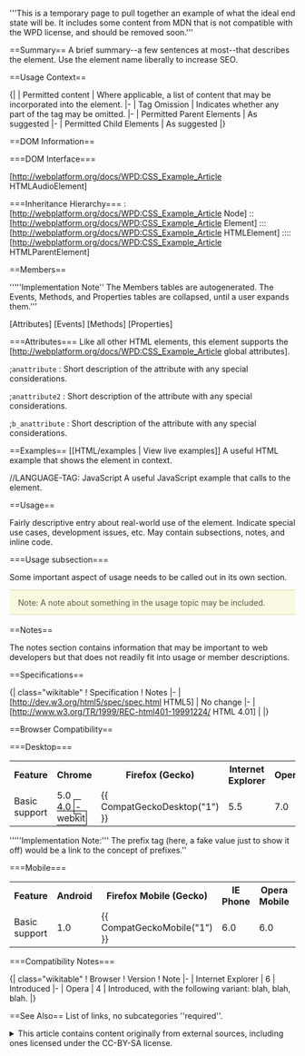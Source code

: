 '''This is a temporary page to pull together an example of what the ideal end state will be. It includes some content from MDN that is not compatible with the WPD license, and should be removed soon.'''

==Summary==
A brief summary--a few sentences at most--that describes the element. Use the element name liberally to increase SEO. 

==Usage Context==

{|
| Permitted content
| Where applicable, a list of content that may be incorporated into the element.
|-
| Tag Omission
| Indicates whether any part of the tag may be omitted.
|-
| Permitted Parent Elements
| As suggested
|-
| Permitted Child Elements
| As suggested
|}

==DOM Information==

===DOM Interface===

[http://webplatform.org/docs/WPD:CSS_Example_Article HTMLAudioElement]

===Inheritance Hierarchy===
:[http://webplatform.org/docs/WPD:CSS_Example_Article Node]
::[http://webplatform.org/docs/WPD:CSS_Example_Article Element]
:::[http://webplatform.org/docs/WPD:CSS_Example_Article HTMLElement]
::::[http://webplatform.org/docs/WPD:CSS_Example_Article HTMLParentElement]

==Members==

'''''Implementation Note'' The Members tables are autogenerated. The Events, Methods, and Properties tables are collapsed, until a user expands them.'''

[Attributes]
[Events]
[Methods]
[Properties]

===Attributes===
Like all other HTML elements, this element supports the [http://webplatform.org/docs/WPD:CSS_Example_Article global attributes].

;<code>anattribute</code>
: Short description of the attribute with any special considerations.  

;<code>anattribute2</code>
: Short description of the attribute with any special considerations.

;<code>b_anattribute</code>
: Short description of the attribute with any special considerations.


==Examples==
[[HTML/examples | View live examples]]
<syntaxhighlight>
A useful HTML example that shows the element in context.
</syntaxhighlight>

<syntaxhighlight>
//LANGUAGE-TAG: JavaScript
A useful JavaScript example that calls to the element.
</syntaxhighlight>

==Usage==

Fairly descriptive entry about real-world use of the element. Indicate special use cases, development issues, etc. May contain subsections, notes, and inline code.

===Usage subsection===

Some important aspect of usage needs to be called out in its own section.

<div style="background: none repeat scroll 0 0 #FAF9E2;
    border-color: #DDDAAA;
    border-style: solid;
    border-width: 1px 0;
    color: #5D5636;
    line-height: 1.5em;
    margin-bottom: 1.286em;
    padding: 0.75em 15px;">
Note: A note about something in the usage topic may be included.
</div>

==Notes==

The notes section contains information that may be important to web developers but that does not readily fit into usage or member descriptions.

==Specifications==


{| class="wikitable"
! Specification
! Notes
|-
| [http://dev.w3.org/html5/spec/spec.html HTML5]
| No change
|-
| [http://www.w3.org/TR/1999/REC-html401-19991224/ HTML 4.01]
|
|}

==Browser Compatibility==

===Desktop===
<div id="compat-desktop">
  <table class="compat-table">
       <tr>
        <th>Feature</th>
        <th>Chrome</th>
        <th>Firefox (Gecko)</th>
        <th>Internet Explorer</th>
        <th>Opera</th>
        <th>Safari</th>
      </tr>
      <tr>
        <td>Basic support</td>
        <td>5.0<br/>4.0 <span style='border:1px solid black; padding:2px'>-webkit</span></td>
        <td>{{ CompatGeckoDesktop("1") }}</td>
        <td>5.5</td>
        <td>7.0</td>
        <td>1.0</td>
      </tr>
  </table>
</div>

'''''Implementation Note:''' The prefix tag (here, a fake value just to show it off) would be a link to the concept of prefixes.''

===Mobile===
<div id="compat-mobile">
  <table class="compat-table">
      <tr>
        <th>Feature</th>
        <th>Android</th>
        <th>Firefox Mobile (Gecko)</th>
        <th>IE Phone</th>
        <th>Opera Mobile</th>
        <th>Safari Mobile</th>
      </tr>
      <tr>
        <td>Basic support</td>
        <td>1.0</td>
        <td>{{ CompatGeckoMobile("1") }}</td>
        <td>6.0</td>
        <td>6.0</td>
        <td>1.0</td>
      </tr>
  </table>
</div>


===Compatibility Notes===

{| class="wikitable"
! Browser
! Version
! Note
|-
| Internet Explorer
| 6 
| Introduced
|-
| Opera
| 4
| Introduced, with the following variant: blah, blah, blah.
|}

==See Also==
List of links, no subcategories ''required''.

<details>
	<summary>This article contains content originally from external sources, including ones licensed under the CC-BY-SA license.</summary>
	<div>
		Portions of this content copyright 2012 Mozilla Contributors. This article contains work licensed under the Creative Commons Attribution-Sharealike License v2.5 or later. The original work is available at Mozilla Developer Network:
<a href="http://developer.mozilla.org/foo" target="_blank">Foo</a>
	</div>
	<div>
		Portions of this content come from Foo.org: <a href="http://foo.org/baz" target="_blank">Baz</a>
	</div>
</details>
